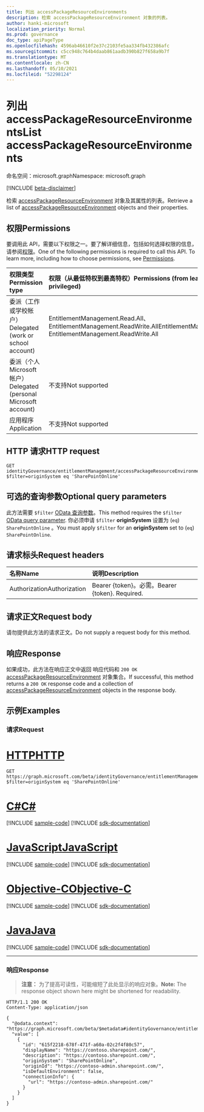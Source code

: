```yaml
---
title: 列出 accessPackageResourceEnvironments
description: 检索 accessPackageResourceEnvironment 对象的列表。
author: hanki-microsoft
localization_priority: Normal
ms.prod: governance
doc_type: apiPageType
ms.openlocfilehash: 4596ab46610f2e37c2103fe5aa334fb432386afc
ms.sourcegitcommit: c5cc948c764b4daab861aadb390b827f658a9b7f
ms.translationtype: MT
ms.contentlocale: zh-CN
ms.lasthandoff: 05/10/2021
ms.locfileid: "52298124"
---
```

# <a name="list-accesspackageresourceenvironments"></a><span data-ttu-id="6bbdb-103">列出 accessPackageResourceEnvironments</span><span class="sxs-lookup"><span data-stu-id="6bbdb-103">List accessPackageResourceEnvironments</span></span>
<span data-ttu-id="6bbdb-104">命名空间：microsoft.graph</span><span class="sxs-lookup"><span data-stu-id="6bbdb-104">Namespace: microsoft.graph</span></span>

[!INCLUDE [beta-disclaimer](../../includes/beta-disclaimer.md)]

<span data-ttu-id="6bbdb-105">检索 [accessPackageResourceEnvironment](../resources/accesspackageresourceenvironment.md) 对象及其属性的列表。</span><span class="sxs-lookup"><span data-stu-id="6bbdb-105">Retrieve a list of [accessPackageResourceEnvironment](../resources/accesspackageresourceenvironment.md) objects and their properties.</span></span>

## <a name="permissions"></a><span data-ttu-id="6bbdb-106">权限</span><span class="sxs-lookup"><span data-stu-id="6bbdb-106">Permissions</span></span>
<span data-ttu-id="6bbdb-p101">要调用此 API，需要以下权限之一。要了解详细信息，包括如何选择权限的信息，请参阅[权限](/graph/permissions-reference)。</span><span class="sxs-lookup"><span data-stu-id="6bbdb-p101">One of the following permissions is required to call this API. To learn more, including how to choose permissions, see [Permissions](/graph/permissions-reference).</span></span>

|<span data-ttu-id="6bbdb-109">权限类型</span><span class="sxs-lookup"><span data-stu-id="6bbdb-109">Permission type</span></span>|<span data-ttu-id="6bbdb-110">权限（从最低特权到最高特权）</span><span class="sxs-lookup"><span data-stu-id="6bbdb-110">Permissions (from least to most privileged)</span></span>|
|:---|:---|
|<span data-ttu-id="6bbdb-111">委派（工作或学校帐户）</span><span class="sxs-lookup"><span data-stu-id="6bbdb-111">Delegated (work or school account)</span></span>|<span data-ttu-id="6bbdb-112">EntitlementManagement.Read.All、EntitlementManagement.ReadWrite.All</span><span class="sxs-lookup"><span data-stu-id="6bbdb-112">EntitlementManagement.Read.All, EntitlementManagement.ReadWrite.All</span></span>|
|<span data-ttu-id="6bbdb-113">委派（个人 Microsoft 帐户）</span><span class="sxs-lookup"><span data-stu-id="6bbdb-113">Delegated (personal Microsoft account)</span></span>|<span data-ttu-id="6bbdb-114">不支持</span><span class="sxs-lookup"><span data-stu-id="6bbdb-114">Not supported</span></span>|
|<span data-ttu-id="6bbdb-115">应用程序</span><span class="sxs-lookup"><span data-stu-id="6bbdb-115">Application</span></span>|<span data-ttu-id="6bbdb-116">不支持</span><span class="sxs-lookup"><span data-stu-id="6bbdb-116">Not supported</span></span>|

## <a name="http-request"></a><span data-ttu-id="6bbdb-117">HTTP 请求</span><span class="sxs-lookup"><span data-stu-id="6bbdb-117">HTTP request</span></span>

<!-- {
  "blockType": "ignored"
}
-->
``` http
GET identityGovernance/entitlementManagement/accessPackageResourceEnvironments?$filter=originSystem eq 'SharePointOnline'
```

## <a name="optional-query-parameters"></a><span data-ttu-id="6bbdb-118">可选的查询参数</span><span class="sxs-lookup"><span data-stu-id="6bbdb-118">Optional query parameters</span></span>
<span data-ttu-id="6bbdb-119">此方法需要 `$filter` [OData 查询参数](/graph/query-parameters)。</span><span class="sxs-lookup"><span data-stu-id="6bbdb-119">This method requires the `$filter` [OData query parameter](/graph/query-parameters).</span></span> <span data-ttu-id="6bbdb-120">你必须申请 `$filter` **originSystem** 设置为 (`eq`) `SharePointOnline` 。</span><span class="sxs-lookup"><span data-stu-id="6bbdb-120">You must apply `$filter` for an **originSystem** set to (`eq`) `SharePointOnline`.</span></span>

## <a name="request-headers"></a><span data-ttu-id="6bbdb-121">请求标头</span><span class="sxs-lookup"><span data-stu-id="6bbdb-121">Request headers</span></span>
|<span data-ttu-id="6bbdb-122">名称</span><span class="sxs-lookup"><span data-stu-id="6bbdb-122">Name</span></span>|<span data-ttu-id="6bbdb-123">说明</span><span class="sxs-lookup"><span data-stu-id="6bbdb-123">Description</span></span>|
|:---|:---|
|<span data-ttu-id="6bbdb-124">Authorization</span><span class="sxs-lookup"><span data-stu-id="6bbdb-124">Authorization</span></span>|<span data-ttu-id="6bbdb-p103">Bearer {token}。必需。</span><span class="sxs-lookup"><span data-stu-id="6bbdb-p103">Bearer {token}. Required.</span></span>|

## <a name="request-body"></a><span data-ttu-id="6bbdb-127">请求正文</span><span class="sxs-lookup"><span data-stu-id="6bbdb-127">Request body</span></span>
<span data-ttu-id="6bbdb-128">请勿提供此方法的请求正文。</span><span class="sxs-lookup"><span data-stu-id="6bbdb-128">Do not supply a request body for this method.</span></span>

## <a name="response"></a><span data-ttu-id="6bbdb-129">响应</span><span class="sxs-lookup"><span data-stu-id="6bbdb-129">Response</span></span>

<span data-ttu-id="6bbdb-130">如果成功，此方法在响应正文中返回 响应代码和 `200 OK` [accessPackageResourceEnvironment](../resources/accesspackageresourceenvironment.md) 对象集合。</span><span class="sxs-lookup"><span data-stu-id="6bbdb-130">If successful, this method returns a `200 OK` response code and a collection of [accessPackageResourceEnvironment](../resources/accesspackageresourceenvironment.md) objects in the response body.</span></span>

## <a name="examples"></a><span data-ttu-id="6bbdb-131">示例</span><span class="sxs-lookup"><span data-stu-id="6bbdb-131">Examples</span></span>

### <a name="request"></a><span data-ttu-id="6bbdb-132">请求</span><span class="sxs-lookup"><span data-stu-id="6bbdb-132">Request</span></span>

# <a name="http"></a>[<span data-ttu-id="6bbdb-133">HTTP</span><span class="sxs-lookup"><span data-stu-id="6bbdb-133">HTTP</span></span>](#tab/http)
<!-- {
  "blockType": "request",
  "name": "list_accesspackageresourceenvironment"
}
-->
``` http
GET https://graph.microsoft.com/beta/identityGovernance/entitlementManagement/accessPackageResourceEnvironments?$filter=originSystem eq 'SharePointOnline'
```
# <a name="c"></a>[<span data-ttu-id="6bbdb-134">C#</span><span class="sxs-lookup"><span data-stu-id="6bbdb-134">C#</span></span>](#tab/csharp)
[!INCLUDE [sample-code](../includes/snippets/csharp/list-accesspackageresourceenvironment-csharp-snippets.md)]
[!INCLUDE [sdk-documentation](../includes/snippets/snippets-sdk-documentation-link.md)]

# <a name="javascript"></a>[<span data-ttu-id="6bbdb-135">JavaScript</span><span class="sxs-lookup"><span data-stu-id="6bbdb-135">JavaScript</span></span>](#tab/javascript)
[!INCLUDE [sample-code](../includes/snippets/javascript/list-accesspackageresourceenvironment-javascript-snippets.md)]
[!INCLUDE [sdk-documentation](../includes/snippets/snippets-sdk-documentation-link.md)]

# <a name="objective-c"></a>[<span data-ttu-id="6bbdb-136">Objective-C</span><span class="sxs-lookup"><span data-stu-id="6bbdb-136">Objective-C</span></span>](#tab/objc)
[!INCLUDE [sample-code](../includes/snippets/objc/list-accesspackageresourceenvironment-objc-snippets.md)]
[!INCLUDE [sdk-documentation](../includes/snippets/snippets-sdk-documentation-link.md)]

# <a name="java"></a>[<span data-ttu-id="6bbdb-137">Java</span><span class="sxs-lookup"><span data-stu-id="6bbdb-137">Java</span></span>](#tab/java)
[!INCLUDE [sample-code](../includes/snippets/java/list-accesspackageresourceenvironment-java-snippets.md)]
[!INCLUDE [sdk-documentation](../includes/snippets/snippets-sdk-documentation-link.md)]

---



### <a name="response"></a><span data-ttu-id="6bbdb-138">响应</span><span class="sxs-lookup"><span data-stu-id="6bbdb-138">Response</span></span>
> <span data-ttu-id="6bbdb-139">**注意：** 为了提高可读性，可能缩短了此处显示的响应对象。</span><span class="sxs-lookup"><span data-stu-id="6bbdb-139">**Note:** The response object shown here might be shortened for readability.</span></span>
<!-- {
  "blockType": "response",
  "truncated": true,
  "@odata.type": "Collection(microsoft.graph.accessPackageResourceEnvironment)"
}
-->
``` http
HTTP/1.1 200 OK
Content-Type: application/json

{
  "@odata.context": "https://graph.microsoft.com/beta/$metadata#identityGovernance/entitlementManagement/accessPackageResourceEnvironments",
  "value": [
    {
      "id": "615f2218-678f-471f-a60a-02c2f4f80c57",
      "displayName": "https://contoso.sharepoint.com/",
      "description": "https://contoso.sharepoint.com/",
      "originSystem": "SharePointOnline",
      "originId": "https://contoso-admin.sharepoint.com/",
      "isDefaultEnvironment": false,
      "connectionInfo": {
        "url": "https://contoso-admin.sharepoint.com/"
      }
    }
  ]
}
```

